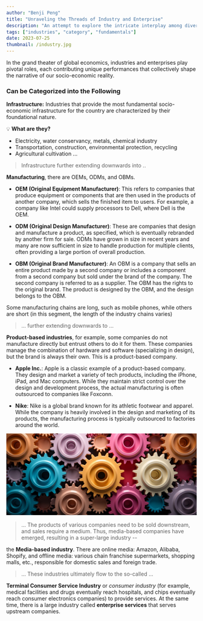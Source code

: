 ```yaml
---
author: "Benji Peng"
title: "Unraveling the Threads of Industry and Enterprise"
description: "An attempt to explore the intricate interplay among diverse industries, from infrastructure to consumer services"
tags: ["industries", "category", "fundamentals"]
date: 2023-07-25
thumbnail: /industry.jpg
---
```


In the grand theater of global economics, industries and enterprises play pivotal roles, each contributing unique performances that collectively shape the narrative of our socio-economic reality.

### Can be Categorized into the Following

**Infrastructure:** Industries that provide the most fundamental socio-economic infrastructure for the country are characterized by their foundational nature.

💡 **What are they?**

- Electricity, water conservancy, metals, chemical industry
- Transportation, construction, environmental protection, recycling
- Agricultural cultivation ...

> Infrastructure further extending downwards into ..

**Manufacturing**, there are OEMs, ODMs, and OBMs.

- **OEM (Original Equipment Manufacturer)**: This refers to companies that produce equipment or components that are then used in the products of another company, which sells the finished item to users. For example, a company like Intel could supply processors to Dell, where Dell is the OEM.

- **ODM (Original Design Manufacturer)**: These are companies that design and manufacture a product, as specified, which is eventually rebranded by another firm for sale. ODMs have grown in size in recent years and many are now sufficient in size to handle production for multiple clients, often providing a large portion of overall production.

- **OBM (Original Brand Manufacturer)**: An OBM is a company that sells an entire product made by a second company or includes a component from a second company but sold under the brand of the company. The second company is referred to as a supplier. The OBM has the rights to the original brand. The product is designed by the OBM, and the design belongs to the OBM.

Some manufacturing chains are long, such as mobile phones, while others are short (in this segment, the length of the industry chains varies)

> ... further extending downwards to ...

**Product-based industries**, for example, some companies do not manufacture directly but entrust others to do it for them. These companies manage the combination of hardware and software (specializing in design), but the brand is always their own. This is a product-based company.

- **Apple Inc.**: Apple is a classic example of a product-based company. They design and market a variety of tech products, including the iPhone, iPad, and Mac computers. While they maintain strict control over the design and development process, the actual manufacturing is often outsourced to companies like Foxconn.

- **Nike**: Nike is a global brand known for its athletic footwear and apparel. While the company is heavily involved in the design and marketing of its products, the manufacturing process is typically outsourced to factories around the world.

![img-gear](https://raw.githubusercontent.com/benjipeng/assets/main/rc/blog/industries/gear.jpg)

> ... The products of various companies need to be sold downstream, and sales require a medium. Thus, media-based companies have emerged, resulting in a super-large industry --

the **Media-based industry**. There are online media: Amazon, Alibaba, Shopify, and offline media: various chain franchise supermarkets, shopping malls, etc., responsible for domestic sales and foreign trade.

> ... These industries ultimately flow to the so-called ...

**Terminal Consumer Service Industry** or *consumer industry* (for example, medical facilities and drugs eventually reach hospitals, and chips eventually reach consumer electronics companies) to provide services. At the same time, there is a large industry called **enterprise services** that serves upstream companies.
